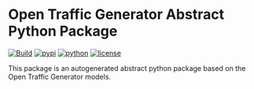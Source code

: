# Open Traffic Generator Abstract Python Package
[![Build](https://github.com/open-traffic-generator/abstract-open-traffic-generator/workflows/Build/badge.svg)](https://github.com/open-traffic-generator/abstract-open-traffic-generator/actions)
[![pypi](https://img.shields.io/pypi/v/abstract-open-traffic-generator.svg)](https://pypi.org/project/abstract-open-traffic-generator)
[![python](https://img.shields.io/pypi/pyversions/abstract-open-traffic-generator.svg)](https://pypi.python.org/pypi/abstract-open-traffic-generator)
[![license](https://img.shields.io/badge/license-MIT-green.svg)](https://en.wikipedia.org/wiki/MIT_License)

This package is an autogenerated abstract python package based on the 
Open Traffic Generator models.

